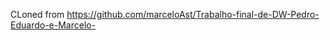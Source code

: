 CLoned from <a href="https://github.com/marceloAst/Trabalho-final-de-DW-Pedro-Eduardo-e-Marcelo-" target="_blank">https://github.com/marceloAst/Trabalho-final-de-DW-Pedro-Eduardo-e-Marcelo-</a>
